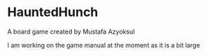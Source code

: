 # HauntedHunch
A board game created by Mustafa Azyoksul

I am working on the game manual at the moment as it is a bit large
